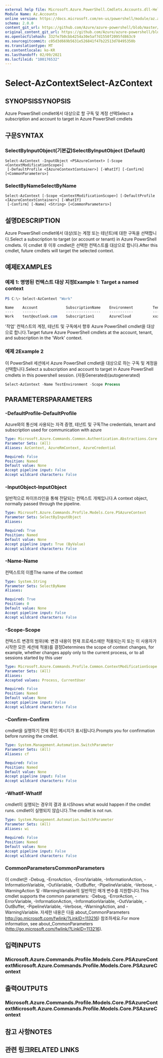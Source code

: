 ```yaml
---
external help file: Microsoft.Azure.PowerShell.Cmdlets.Accounts.dll-Help.xml
Module Name: Az.Accounts
online version: https://docs.microsoft.com/en-us/powershell/module/az.accounts/select-azcontext
schema: 2.0.0
content_git_url: https://github.com/Azure/azure-powershell/blob/master/src/Accounts/Accounts/help/Select-AzContext.md
original_content_git_url: https://github.com/Azure/azure-powershell/blob/master/src/Accounts/Accounts/help/Select-AzContext.md
ms.openlocfilehash: 332fe7b0cbb4254a30e5af7d1550f2095fd863c9
ms.sourcegitcommit: c05d3d669b5631e526841f47b22513d78495350b
ms.translationtype: MT
ms.contentlocale: ko-KR
ms.lasthandoff: 02/09/2021
ms.locfileid: "100176532"
---
```

# <span data-ttu-id="2a051-101">Select-AzContext</span><span class="sxs-lookup"><span data-stu-id="2a051-101">Select-AzContext</span></span>

## <span data-ttu-id="2a051-102">SYNOPSIS</span><span class="sxs-lookup"><span data-stu-id="2a051-102">SYNOPSIS</span></span>
<span data-ttu-id="2a051-103">Azure PowerShell cmdlet에서 대상으로 할 구독 및 계정 선택</span><span class="sxs-lookup"><span data-stu-id="2a051-103">Select a subscription and account to target in Azure PowerShell cmdlets</span></span>

## <span data-ttu-id="2a051-104">구문</span><span class="sxs-lookup"><span data-stu-id="2a051-104">SYNTAX</span></span>

### <span data-ttu-id="2a051-105">SelectByInputObject(기본값)</span><span class="sxs-lookup"><span data-stu-id="2a051-105">SelectByInputObject (Default)</span></span>
```
Select-AzContext -InputObject <PSAzureContext> [-Scope <ContextModificationScope>]
 [-DefaultProfile <IAzureContextContainer>] [-WhatIf] [-Confirm] [<CommonParameters>]
```

### <span data-ttu-id="2a051-106">SelectByName</span><span class="sxs-lookup"><span data-stu-id="2a051-106">SelectByName</span></span>
```
Select-AzContext [-Scope <ContextModificationScope>] [-DefaultProfile <IAzureContextContainer>] [-WhatIf]
 [-Confirm] [-Name] <String> [<CommonParameters>]
```

## <span data-ttu-id="2a051-107">설명</span><span class="sxs-lookup"><span data-stu-id="2a051-107">DESCRIPTION</span></span>
<span data-ttu-id="2a051-108">Azure PowerShell cmdlet에서 대상(또는 계정 또는 테넌트)에 대한 구독을 선택합니다.</span><span class="sxs-lookup"><span data-stu-id="2a051-108">Select a  subscription to target (or account or tenant) in Azure PowerShell cmdlets.</span></span>  <span data-ttu-id="2a051-109">이 cmdlet 후 이후 cmdlet은 선택한 컨텍스트를 대상으로 합니다.</span><span class="sxs-lookup"><span data-stu-id="2a051-109">After this cmdlet, future cmdlets will target the selected context.</span></span>

## <span data-ttu-id="2a051-110">예제</span><span class="sxs-lookup"><span data-stu-id="2a051-110">EXAMPLES</span></span>

### <span data-ttu-id="2a051-111">예제 1: 명명된 컨텍스트 대상 지정</span><span class="sxs-lookup"><span data-stu-id="2a051-111">Example 1: Target a named context</span></span>
```powershell
PS C:\> Select-AzContext "Work"

Name    Account             SubscriptionName    Environment         TenantId
----    -------             ----------------    -----------         --------
Work    test@outlook.com    Subscription1       AzureCloud          xxxxxxxx-x...
```

<span data-ttu-id="2a051-112">'작업' 컨텍스트의 계정, 테넌트 및 구독에서 향후 Azure PowerShell cmdlet을 대상으로 합니다.</span><span class="sxs-lookup"><span data-stu-id="2a051-112">Target future Azure PowerShell cmdlets at the account, tenant, and subscription in the 'Work' context.</span></span>

### <span data-ttu-id="2a051-113">예제 2</span><span class="sxs-lookup"><span data-stu-id="2a051-113">Example 2</span></span>

<span data-ttu-id="2a051-114">이 PowerShell 세션에서 Azure PowerShell cmdlet을 대상으로 하는 구독 및 계정을 선택합니다.</span><span class="sxs-lookup"><span data-stu-id="2a051-114">Select a subscription and account to target in Azure PowerShell cmdlets in this powershell session.</span></span> <span data-ttu-id="2a051-115">(자동Generated)</span><span class="sxs-lookup"><span data-stu-id="2a051-115">(autogenerated)</span></span>

```powershell <!-- Aladdin Generated Example --> 
Select-AzContext -Name TestEnvironment -Scope Process
```

## <span data-ttu-id="2a051-116">PARAMETERS</span><span class="sxs-lookup"><span data-stu-id="2a051-116">PARAMETERS</span></span>

### <span data-ttu-id="2a051-117">-DefaultProfile</span><span class="sxs-lookup"><span data-stu-id="2a051-117">-DefaultProfile</span></span>
<span data-ttu-id="2a051-118">Azure와의 통신에 사용되는 자격 증명, 테넌트 및 구독</span><span class="sxs-lookup"><span data-stu-id="2a051-118">The credentials, tenant and subscription used for communication with azure</span></span>

```yaml
Type: Microsoft.Azure.Commands.Common.Authentication.Abstractions.Core.IAzureContextContainer
Parameter Sets: (All)
Aliases: AzContext, AzureRmContext, AzureCredential

Required: False
Position: Named
Default value: None
Accept pipeline input: False
Accept wildcard characters: False
```

### <span data-ttu-id="2a051-119">-InputObject</span><span class="sxs-lookup"><span data-stu-id="2a051-119">-InputObject</span></span>
<span data-ttu-id="2a051-120">일반적으로 파이프라인을 통해 전달되는 컨텍스트 개체입니다.</span><span class="sxs-lookup"><span data-stu-id="2a051-120">A context object, normally passed through the pipeline.</span></span>

```yaml
Type: Microsoft.Azure.Commands.Profile.Models.Core.PSAzureContext
Parameter Sets: SelectByInputObject
Aliases:

Required: True
Position: Named
Default value: None
Accept pipeline input: True (ByValue)
Accept wildcard characters: False
```

### <span data-ttu-id="2a051-121">-Name</span><span class="sxs-lookup"><span data-stu-id="2a051-121">-Name</span></span>
<span data-ttu-id="2a051-122">컨텍스트의 이름</span><span class="sxs-lookup"><span data-stu-id="2a051-122">The name of the context</span></span>

```yaml
Type: System.String
Parameter Sets: SelectByName
Aliases:

Required: True
Position: 0
Default value: None
Accept pipeline input: False
Accept wildcard characters: False
```

### <span data-ttu-id="2a051-123">-Scope</span><span class="sxs-lookup"><span data-stu-id="2a051-123">-Scope</span></span>
<span data-ttu-id="2a051-124">컨텍스트 변경의 범위(예: 변경 내용이 현재 프로세스에만 적용되는지 또는 이 사용자가 시작한 모든 세션에 적용)를 결정</span><span class="sxs-lookup"><span data-stu-id="2a051-124">Determines the scope of context changes, for example, whether changes apply only to the current process, or to all sessions started by this user</span></span>

```yaml
Type: Microsoft.Azure.Commands.Profile.Common.ContextModificationScope
Parameter Sets: (All)
Aliases:
Accepted values: Process, CurrentUser

Required: False
Position: Named
Default value: None
Accept pipeline input: False
Accept wildcard characters: False
```

### <span data-ttu-id="2a051-125">-Confirm</span><span class="sxs-lookup"><span data-stu-id="2a051-125">-Confirm</span></span>
<span data-ttu-id="2a051-126">cmdlet을 실행하기 전에 확인 메시지가 표시됩니다.</span><span class="sxs-lookup"><span data-stu-id="2a051-126">Prompts you for confirmation before running the cmdlet.</span></span>

```yaml
Type: System.Management.Automation.SwitchParameter
Parameter Sets: (All)
Aliases: cf

Required: False
Position: Named
Default value: None
Accept pipeline input: False
Accept wildcard characters: False
```

### <span data-ttu-id="2a051-127">-WhatIf</span><span class="sxs-lookup"><span data-stu-id="2a051-127">-WhatIf</span></span>
<span data-ttu-id="2a051-128">cmdlet이 실행되는 경우의 결과 표시</span><span class="sxs-lookup"><span data-stu-id="2a051-128">Shows what would happen if the cmdlet runs.</span></span>
<span data-ttu-id="2a051-129">cmdlet이 실행되지 않습니다.</span><span class="sxs-lookup"><span data-stu-id="2a051-129">The cmdlet is not run.</span></span>

```yaml
Type: System.Management.Automation.SwitchParameter
Parameter Sets: (All)
Aliases: wi

Required: False
Position: Named
Default value: None
Accept pipeline input: False
Accept wildcard characters: False
```

### <span data-ttu-id="2a051-130">CommonParameters</span><span class="sxs-lookup"><span data-stu-id="2a051-130">CommonParameters</span></span>
<span data-ttu-id="2a051-131">이 cmdlet은 -Debug, -ErrorAction, -ErrorVariable, -InformationAction, -InformationVariable, -OutVariable, -OutBuffer, -PipelineVariable, -Verbose, -WarningAction 및 -WarningVariable의 일반적인 매개 변수를 지원합니다.</span><span class="sxs-lookup"><span data-stu-id="2a051-131">This cmdlet supports the common parameters: -Debug, -ErrorAction, -ErrorVariable, -InformationAction, -InformationVariable, -OutVariable, -OutBuffer, -PipelineVariable, -Verbose, -WarningAction, and -WarningVariable.</span></span> <span data-ttu-id="2a051-132">자세한 내용은 다음 about_CommonParameters http://go.microsoft.com/fwlink/?LinkID=113216) 참조하세요.</span><span class="sxs-lookup"><span data-stu-id="2a051-132">For more information, see about_CommonParameters (http://go.microsoft.com/fwlink/?LinkID=113216).</span></span>

## <span data-ttu-id="2a051-133">입력</span><span class="sxs-lookup"><span data-stu-id="2a051-133">INPUTS</span></span>

### <span data-ttu-id="2a051-134">Microsoft.Azure.Commands.Profile.Models.Core.PSAzureContext</span><span class="sxs-lookup"><span data-stu-id="2a051-134">Microsoft.Azure.Commands.Profile.Models.Core.PSAzureContext</span></span>

## <span data-ttu-id="2a051-135">출력</span><span class="sxs-lookup"><span data-stu-id="2a051-135">OUTPUTS</span></span>

### <span data-ttu-id="2a051-136">Microsoft.Azure.Commands.Profile.Models.Core.PSAzureContext</span><span class="sxs-lookup"><span data-stu-id="2a051-136">Microsoft.Azure.Commands.Profile.Models.Core.PSAzureContext</span></span>

## <span data-ttu-id="2a051-137">참고 사항</span><span class="sxs-lookup"><span data-stu-id="2a051-137">NOTES</span></span>

## <span data-ttu-id="2a051-138">관련 링크</span><span class="sxs-lookup"><span data-stu-id="2a051-138">RELATED LINKS</span></span>
